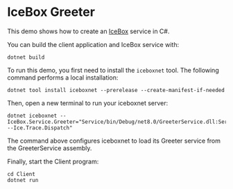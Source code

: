 #  IceBox Greeter

This demo shows how to create an [IceBox][1] service in C#.

You can build the client application and IceBox service with:

``` shell
dotnet build
```

To run this demo, you first need to install the `iceboxnet` tool. The following command performs a local installation:

```shell
dotnet tool install iceboxnet --prerelease --create-manifest-if-needed
```

Then, open a new terminal to run your iceboxnet server:

```shell
dotnet iceboxnet --IceBox.Service.Greeter="Service/bin/Debug/net8.0/GreeterService.dll:Service.GreeterService --Ice.Trace.Dispatch"
```

The command above configures iceboxnet to load its Greeter service from the GreeterService assembly.

Finally, start the Client program:

```shell
cd Client
dotnet run
```

[1]: https://doc.zeroc.com/ice/3.7/icebox
